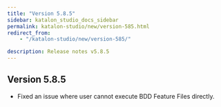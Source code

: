 ```yaml
---
title: "Version 5.8.5"
sidebar: katalon_studio_docs_sidebar
permalink: katalon-studio/new/version-585.html
redirect_from:
    - "/katalon-studio/new/version-585/"

description: Release notes v5.8.5
---
```


Version 5.8.5
-------------------
* Fixed an issue where user cannot execute BDD Feature Files directly.
